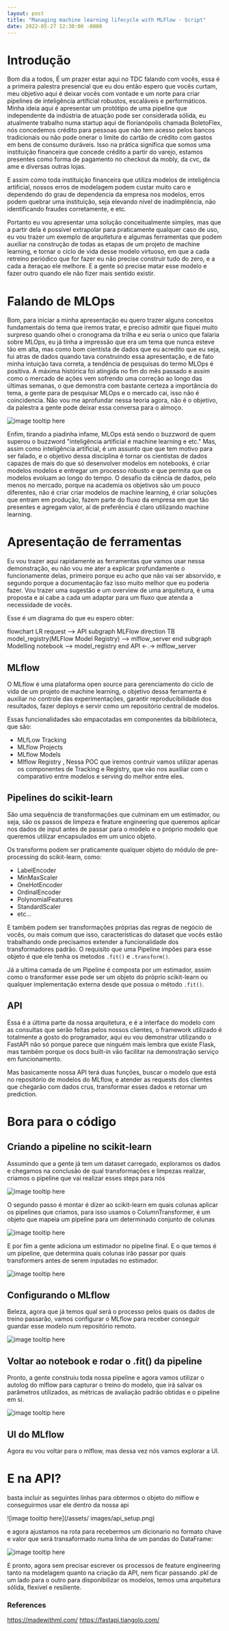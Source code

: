 ```yaml
---
layout: post
title: "Managing machine learning lifecycle with MLFlow - Script"
date: 2022-05-27 12:30:00 -0000
---
```


# Introdução

Bom dia a todos, 
É um prazer estar aqui no TDC falando com vocês, essa é a primeira palestra presencial que eu dou então espero que vocês curtam, meu objetivo aqui é deixar vocês com vontade e um norte para criar pipelines de inteligência artificial robustos, escaláveis e performáticos.
Minha ideia aqui é apresentar um protótipo de uma pipeline que independente da indústria de atuação pode ser considerada sólida, eu atualmente trabalho numa startup aqui de florianópolis chamada BoletoFlex, nós concedemos crédito para pessoas que não tem acesso pelos bancos tradicionais ou não pode onerar o limite do cartão de crédito com gastos em bens de consumo duráveis. Isso na prática significa que somos uma instituição financeira que concede crédito a partir do varejo, estamos presentes como forma de pagamento no checkout da mobly, da cvc, da ame e diversas outras lojas. 

E assim como toda instituição financeira que utiliza modelos de inteligência artificial, nossos erros de modelagem podem custar muito caro e dependendo do grau de dependencia da empresa nos modelos, erros podem quebrar uma instituição, seja elevando nível de inadimplência, não identificando fraudes corretamente, e etc.

Portanto eu vou apresentar uma solução conceitualmente simples, mas que a partir dela é possível extrapolar para praticamente qualquer caso de uso, eu vou trazer um exemplo de arquitetura e algumas ferramentas que podem auxiliar na construção de todas as etapas de um projeto de machine learning, e tornar o ciclo de vida desse modelo virtuoso, em que a cada retreino periódico que for fazer eu não precise construir tudo do zero, e a cada a iteraçao ele melhore. E a gente só precise matar esse modelo e fazer outro quando ele não fizer mais sentido existir.


# Falando de MLOps

Bom, para iniciar a minha apresentação eu quero trazer alguns conceitos fundamentais do tema que iremos tratar, e preciso admitir que fiquei muito surpreso quando olhei o cronograma da trilha e eu seria o unico que falaria sobre MLOps, eu já tinha a impressão que era um tema que nunca esteve tão em alta, mas como bom cientista de dados que eu acredito que eu seja, fui atras de dados quando tava construindo essa apresentação, e de fato minha intuição tava correta, a tendência de pesquisas do termo MLOps é positiva. A máxima histórica foi atingida no fim do mês passado e assim como o mercado de ações vem sofrendo uma correção ao longo das últimas semanas, o que demonstra com bastante certeza a importância do tema, a gente para de pesquisar MLOps e o mercado cai, isso não é coincidencia. Não vou me aprofundar nessa teoria agora, não é o objetivo, da palestra a gente pode deixar essa conversa para o almoço.

![image tooltip here](/assets/images/mlops-trends.png)

Enfim, tirando a piadinha infame, MLOps está sendo o buzzword de quem superou o buzzword "inteligência artificial e machine learning e etc." Mas, assim como inteligência artificial, é um assunto que que tem motivo para ser falado, e o objetivo dessa disciplina é tornar os cientistas de dados capazes de mais do que só desenvolver modelos em notebooks, é criar modelos modelos e entregar um processo robusto e que permita que os modelos evoluam ao longo do tempo. O desafio da ciência de dados, pelo menos no mercado, porque na academia os objetivos são um pouco diferentes, não é criar criar modelos de machine learning, é criar soluções que entram em produção, fazem parte do fluxo da empresa em que tão presentes e agregam valor, aí de preferência é claro utilizando machine learning.

# Apresentação de ferramentas

Eu vou trazer aqui rapidamente as ferramentas que vamos usar nessa demonstração, eu não vou me ater a explicar profundamente o funcionamente delas, primeiro porque eu acho que não vai ser absorvido, e segundo porque a documentação faz isso muito melhor que eu poderia fazer. Vou trazer uma sugestão e um overview de uma arquitetura, é uma proposta e aí cabe a cada um adaptar para um fluxo que atenda a necessidade de vocês.

Esse é um diagrama do que eu espero obter: 

<div class="mermaid">
  flowchart LR
    request --> API 
    subgraph MLFlow
      direction TB
      model_registry(MLFlow Model Registry) --> mlflow_server 
    end
    subgraph Modelling
      notebook --> model_registry
    end
    API <-.-> mlflow_server
</div>


## MLflow

O MLflow é uma plataforma open source para gerenciamento do ciclo de vida de um projeto de machine learning, o objetivo dessa ferramenta é auxiliar no controle das experimentações, garantir reproducibilidade dos resultados, fazer deploys e servir como um repositório central de modelos.

Essas funcionalidades são empacotadas em componentes da bibiblioteca, que são:
- MLfLow Tracking
- MLflow Projects
- MLflow Models
- Mlflow Registry
,
Nessa POC que iremos contruir vamos utilizar apenas os componentes de Tracking e Registry, que vão nos auxiliar com o comparativo entre modelos e serving do melhor entre eles.

## Pipelines do scikit-learn

São uma sequência de transformações que culminam em um estimador, ou seja, são os passos de limpeza e feature engineering que queremos aplicar nos dados de input antes de passar para o modelo e o próprio modelo que queremos utilizar encapsulados em um unico objeto.

Os transforms podem ser praticamente qualquer objeto do módulo de pre-processing do scikit-learn, como:

- LabelEncoder
- MinMaxScaler
- OneHotEncoder
- OrdinalEncoder
- PolynomialFeatures
- StandardScaler
- etc...

E também podem ser transformações próprias das regras de negócio de vocês, ou mais comum que isso, características do dataset que vocês estão trabalhando onde precisamos extender a funcionalidade dos transformadores padrão. O requisito que uma Pipeline impões para esse objeto é que ele tenha os metodos `.fit()` e `.transform()`.

Já a ultima camada de um Pipeline é composta por um estimador, assim como o transformer esse pode ser um objeto do próprio scikit-learn ou qualquer implementação externa desde que possua o método `.fit()`.


## API

Essa é a última parte da nossa arquitetura, e é a interface do modelo com as consultas que serão feitas pelos nossos clientes, o framework utilizado é totalmente a gosto do programador, aqui eu vou demonstrar utilizando o FastAPI não só porque parece que ninguém mais lembra que existe Flask, mas também porque os docs built-in vão facilitar na demonstração serviço em funcionamento.

Mas basicamente nossa API terá duas funções, buscar o modelo que está no repositório de modelos do MLflow, e atender as requests dos clientes que chegarão com dados crus, transformar esses dados e retornar um prediction.


# Bora para o código

## Criando a pipeline no scikit-learn

Assumindo que a gente já tem um dataset carregado, exploramos os dados e chegamos na conclusão de qual transformações e limpezas realizar, criamos o pipeline que vai realizar esses steps para nós

![image tooltip here](/assets/images/pipeline_step_1.png)

O segundo passo é montar é dizer ao scikit-learn em quais colunas aplicar os pipelines que criamos, para isso usamos o ColumnTransformer, é um objeto que mapeia um pipeline para um determinado conjunto de colunas

![image tooltip here](/assets/images/pipeline_step_2.png)

E por fim a gente adiciona um estimador no pipeline final. E o que temos é um pipeline, que determina quais colunas irão passar por quais transformers antes de serem inputadas no estimador. 

![image tooltip here](/assets/images/pipeline_step_3.png)

## Configurando o MLflow

Beleza, agora que já temos qual será o processo pelos quais os dados de treino passarão, vamos configurar o MLflow para receber conseguir guardar esse modelo num repositório remoto. 

![image tooltip here](/assets/images/mlflow_server.png)


## Voltar ao notebook e rodar o .fit() da pipeline

Pronto, a gente construiu toda nossa pipeline e agora vamos utilizar o autolog do mlflow para capturar o treino do modelo, que irá salvar os parâmetros utilizados, as métricas de avaliação padrão obtidas e o pipeline em si.

![image tooltip here](/assets/images/logistic_regression_pipeline.png)


## UI do MLflow

Agora eu vou voltar para o mlflow, mas dessa vez nós vamos explorar a UI.


# E na API?

basta incluir as seguintes linhas para obtermos o objeto do mlflow e conseguirmos usar ele dentro da nossa api

![image tooltip here](/assets/ images/api_setup.png)

e agora ajustamos na rota para recebermos um dicionario no formato chave e valor que será transaformado numa linha de um pandas do DataFrame:

![image tooltip here](/assets/images/predict_route.png)

E pronto, agora sem precisar escrever os processos de feature engineering tanto na modelagem quanto na criação da API, nem ficar passando .pkl de um lado para o outro para disponibilizar os modelos, temos uma arquitetura sólida, flexível e resiliente. 


### References

https://madewithml.com/
https://fastapi.tiangolo.com/
